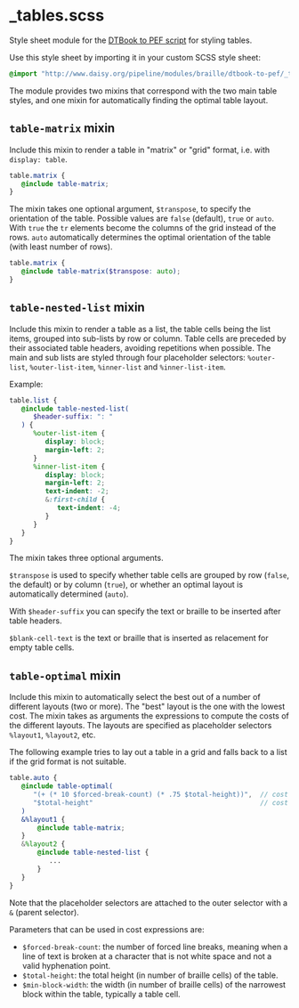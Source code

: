 <link rev="dp2:doc" href="_tables.scss"/>
<link rel="rdf:type" href="http://www.daisy.org/ns/pipeline/userdoc"/>

# _tables.scss

Style sheet module for the [DTBook to PEF script](../../../../doc/) for styling tables.

Use this style sheet by importing it in your custom SCSS style sheet:

```scss
@import "http://www.daisy.org/pipeline/modules/braille/dtbook-to-pef/_tables.scss";
```

The module provides two mixins that correspond with the two main table
styles, and one mixin for automatically finding the optimal table
layout.

## `table-matrix` mixin

Include this mixin to render a table in "matrix" or "grid" format,
i.e. with `display: table`.

```scss
table.matrix {
   @include table-matrix;
}
```

The mixin takes one optional argument, `$transpose`, to specify the
orientation of the table. Possible values are `false` (default),
`true` or `auto`. With `true` the `tr` elements become the columns of
the grid instead of the rows. `auto` automatically determines the
optimal orientation of the table (with least number of rows).

```scss
table.matrix {
   @include table-matrix($transpose: auto);
}
```

## `table-nested-list` mixin

Include this mixin to render a table as a list, the table cells being
the list items, grouped into sub-lists by row or column. Table cells
are preceded by their associated table headers, avoiding repetitions
when possible. The main and sub lists are styled through four
placeholder selectors: `%outer-list`, `%outer-list-item`,
`%inner-list` and `%inner-list-item`.

Example:

```scss
table.list {
   @include table-nested-list(
      $header-suffix: ": "
   ) {
      %outer-list-item {
         display: block;
         margin-left: 2;
      }
      %inner-list-item {
         display: block;
         margin-left: 2;
         text-indent: -2;
         &:first-child {
            text-indent: -4;
         }
      }
   }
}
```

The mixin takes three optional arguments.

`$transpose` is used to specify whether table cells are grouped by row
(`false`, the default) or by column (`true`), or whether an optimal
layout is automatically determined (`auto`).

With `$header-suffix` you can specify the text or braille to be
inserted after table headers.

`$blank-cell-text` is the text or braille that is inserted as
relacement for empty table cells.

## `table-optimal` mixin

Include this mixin to automatically select the best out of a number of
different layouts (two or more). The "best" layout is the one with the
lowest cost. The mixin takes as arguments the expressions to compute
the costs of the different layouts. The layouts are specified as
placeholder selectors `%layout1`, `%layout2`, etc.

The following example tries to lay out a table in a grid and falls
back to a list if the grid format is not suitable.

```scss
table.auto {
   @include table-optimal(
      "(+ (* 10 $forced-break-count) (* .75 $total-height))",  // cost of layout 1
      "$total-height"                                          // cost of layout 2
   )
   &%layout1 {
       @include table-matrix;
   }
   &%layout2 {
       @include table-nested-list {
          ...
       }
   }
}
```

Note that the placeholder selectors are attached to the outer selector
with a `&` (parent selector).

Parameters that can be used in cost expressions are:

- `$forced-break-count`: the number of forced line breaks, meaning
  when a line of text is broken at a character that is not white space
  and not a valid hyphenation point.
- `$total-height`: the total height (in number of braille cells) of the table.
- `$min-block-width`: the width (in number of braille cells) of the
  narrowest block within the table, typically a table cell.
